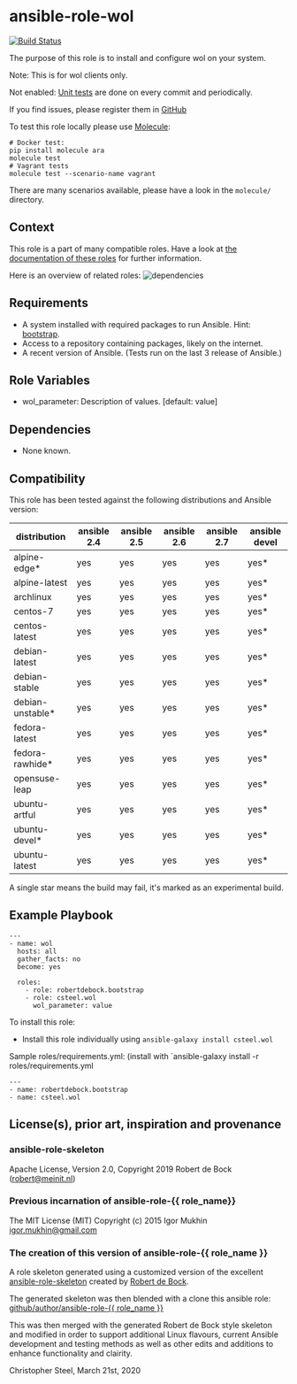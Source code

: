 ansible-role-wol
=========

[![Build Status](https://travis-ci.org/csteel/ansible-role-wol.svg?branch=master)](https://travis-ci.org/csteel/ansible-role-wol)

The purpose of this role is to install and configure wol on your system.

Note: This is for wol clients only.

Not enabled: [Unit tests](https://travis-ci.org/csteel/ansible-role-wol) are done on every commit and periodically.

If you find issues, please register them in [GitHub](https://github.com/csteel/ansible-role-wol/issues)

To test this role locally please use [Molecule](https://github.com/metacloud/molecule):
```
# Docker test:
pip install molecule ara
molecule test
# Vagrant tests
molecule test --scenario-name vagrant
```
There are many scenarios available, please have a look in the `molecule/` directory.

Context
--------
This role is a part of many compatible roles. Have a look at [the documentation of these roles](https://robertdebock.nl/) for further information.

Here is an overview of related roles:
![dependencies](https://raw.githubusercontent.com/robertdebock/drawings/artifacts/wol.png "Dependency")

Requirements
------------

- A system installed with required packages to run Ansible. Hint: [bootstrap](https://galaxy.ansible.com/robertdebock/bootstrap).
- Access to a repository containing packages, likely on the internet.
- A recent version of Ansible. (Tests run on the last 3 release of Ansible.)

Role Variables
--------------

- wol_parameter: Description of values. [default: value]

Dependencies
------------

- None known.

Compatibility
-------------

This role has been tested against the following distributions and Ansible version:

|distribution|ansible 2.4|ansible 2.5|ansible 2.6|ansible 2.7|ansible devel|
|------------|-----------|-----------|-----------|-----------|-------------|
|alpine-edge*|yes|yes|yes|yes|yes*|
|alpine-latest|yes|yes|yes|yes|yes*|
|archlinux|yes|yes|yes|yes|yes*|
|centos-7|yes|yes|yes|yes|yes*|
|centos-latest|yes|yes|yes|yes|yes*|
|debian-latest|yes|yes|yes|yes|yes*|
|debian-stable|yes|yes|yes|yes|yes*|
|debian-unstable*|yes|yes|yes|yes|yes*|
|fedora-latest|yes|yes|yes|yes|yes*|
|fedora-rawhide*|yes|yes|yes|yes|yes*|
|opensuse-leap|yes|yes|yes|yes|yes*|
|ubuntu-artful|yes|yes|yes|yes|yes*|
|ubuntu-devel*|yes|yes|yes|yes|yes*|
|ubuntu-latest|yes|yes|yes|yes|yes*|

A single star means the build may fail, it's marked as an experimental build.

Example Playbook
----------------

```
---
- name: wol
  hosts: all
  gather_facts: no
  become: yes

  roles:
    - role: robertdebock.bootstrap
    - role: csteel.wol
      wol_parameter: value
```

To install this role:
- Install this role individually using `ansible-galaxy install csteel.wol`

Sample roles/requirements.yml: (install with `ansible-galaxy install -r roles/requirements.yml
```
---
- name: robertdebock.bootstrap
- name: csteel.wol
```


## License(s), prior art, inspiration and provenance

### ansible-role-skeleton

Apache License, Version 2.0, Copyright 2019 Robert de Bock (robert@meinit.nl)

### Previous incarnation of ansible-role-{{ role_name}}

The MIT License (MIT) Copyright (c) 2015 Igor Mukhin <igor.mukhin@gmail.com>

### The creation of this version of ansible-role-{{ role_name }}

A role skeleton generated using a customized version of the excellent
[ansible-role-skeleton](https://github.com/robertdebock/ansible-role-skeleton)
created by [Robert de Bock](https://robertdebock.nl/).

The generated skeleton was then blended with a clone this ansible role:
[github/author/ansible-role-{{ role_name }}]((https://github.com/author/ansible-role-skeleton))

This was then merged with the generated Robert de Bock style skeleton and modified
in order to support additional Linux flavours, current Ansible development and
testing methods as well as other edits and additions to enhance functionality
and clairity.

Christopher Steel, March 21st, 2020

